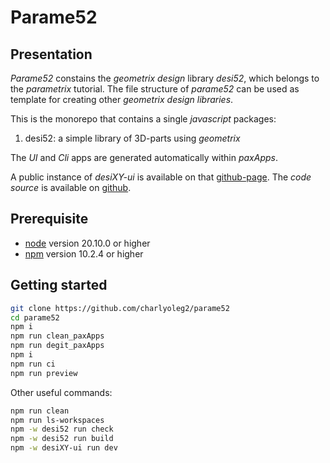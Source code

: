 Parame52
========


Presentation
------------

*Parame52* constains the *geometrix design* library *desi52*, which  belongs to the *parametrix* tutorial. The file structure of *parame52* can be used as template for creating other *geometrix design libraries*.

This is the monorepo that contains a single *javascript* packages:

1. desi52: a simple library of 3D-parts using *geometrix*

The *UI* and *Cli* apps are generated automatically within *paxApps*.

A public instance of *desiXY-ui* is available on that [github-page](https://charlyoleg2.github.io/parame52/).
The *code source* is available on [github](https://github.com/charlyoleg2/parame52).


Prerequisite
------------

- [node](https://nodejs.org) version 20.10.0 or higher
- [npm](https://docs.npmjs.com/cli/v7/commands/npm) version 10.2.4 or higher


Getting started
---------------

```bash
git clone https://github.com/charlyoleg2/parame52
cd parame52
npm i
npm run clean_paxApps
npm run degit_paxApps
npm i
npm run ci
npm run preview
```

Other useful commands:
```bash
npm run clean
npm run ls-workspaces
npm -w desi52 run check
npm -w desi52 run build
npm -w desiXY-ui run dev
```


